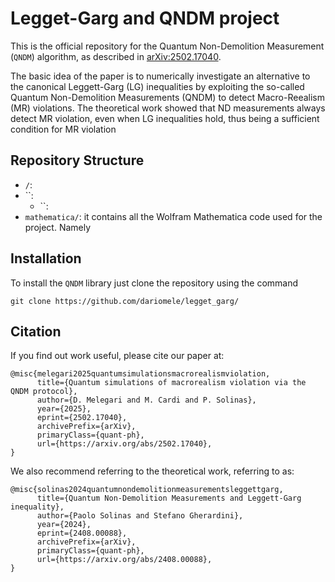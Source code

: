 # Legget-Garg and QNDM project

This is the official repository for the Quantum Non-Demolition Measurement (`QNDM`) algorithm, as described in  [arXiv:2502.17040](https://arxiv.org/abs/2502.17040).

The basic idea of the paper is to numerically investigate an alternative to the canonical Leggett-Garg (LG) inequalities by exploiting the so-called Quantum Non-Demolition Measurements (QNDM) to detect Macro-Reealism (MR) violations. The theoretical work showed that ND measurements always detect MR violation, even when LG inequalities hold, thus being a sufficient condition for MR violation


## Repository Structure

- `/`: 
- ``: 
  - ``:
- `mathematica/`: it contains all the Wolfram Mathematica code used for the project. Namely

## Installation

To install the `QNDM` library just clone the repository using the command
```
git clone https://github.com/dariomele/legget_garg/
```





## Citation

If you find out work useful, please cite our paper at:

```
@misc{melegari2025quantumsimulationsmacrorealismviolation,
      title={Quantum simulations of macrorealism violation via the QNDM protocol}, 
      author={D. Melegari and M. Cardi and P. Solinas},
      year={2025},
      eprint={2502.17040},
      archivePrefix={arXiv},
      primaryClass={quant-ph},
      url={https://arxiv.org/abs/2502.17040}, 
}
```

We also recommend referring to the theoretical work, referring to as:

```
@misc{solinas2024quantumnondemolitionmeasurementsleggettgarg,
      title={Quantum Non-Demolition Measurements and Leggett-Garg inequality}, 
      author={Paolo Solinas and Stefano Gherardini},
      year={2024},
      eprint={2408.00088},
      archivePrefix={arXiv},
      primaryClass={quant-ph},
      url={https://arxiv.org/abs/2408.00088}, 
}

```
